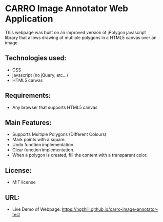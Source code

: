 # CARRO Image Annotator Web Application

This webpage was built on an improved version of jPolygon javascript library that allows drawing of mutliple polygons in a HTML5 canvas over an image.

Technologies used:
------------------
 - CSS
 - javascript (no jQuery, etc...)
 - HTML5 canvas

Requirements:
-------------
 - Any browser that supports HTML5 canvas

Main Features:
--------------
 - Supports Multiple Polygons (Different Colours)
 - Mark points with a square.
 - Undo function implementation.
 - Clear function implementation.
 - When a polygon is created, fill the content with a transparent color.

License:
--------
 - MIT license

URL:
----
- Live Demo of Webpage: https://ngzhili.github.io/carro-image-annotator-test
